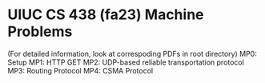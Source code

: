 # UIUC CS 438 (fa23) Machine Problems  

(For detailed information, look at correspoding PDFs in root directory)
MP0: Setup
MP1: HTTP GET 
MP2: UDP-based reliable transportation protocol
MP3: Routing Protocol
MP4: CSMA Protocol
